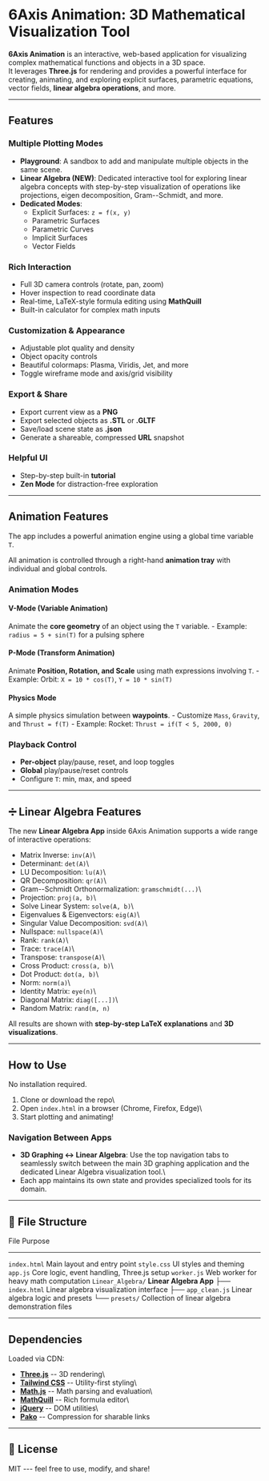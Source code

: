 # 6Axis Animation: 3D Mathematical Visualization Tool

**6Axis Animation** is an interactive, web-based application for
visualizing complex mathematical functions and objects in a 3D space.\
It leverages **Three.js** for rendering and provides a powerful
interface for creating, animating, and exploring explicit surfaces,
parametric equations, vector fields, **linear algebra operations**, and
more.

------------------------------------------------------------------------

##  Features

###  Multiple Plotting Modes

-   **Playground**: A sandbox to add and manipulate multiple objects in
    the same scene.
-   **Linear Algebra (NEW)**: Dedicated interactive tool for exploring
    linear algebra concepts with step-by-step visualization of
    operations like projections, eigen decomposition, Gram--Schmidt, and
    more.
-   **Dedicated Modes**:
    -   Explicit Surfaces: `z = f(x, y)`
    -   Parametric Surfaces
    -   Parametric Curves
    -   Implicit Surfaces
    -   Vector Fields

### Rich Interaction

-   Full 3D camera controls (rotate, pan, zoom)
-   Hover inspection to read coordinate data
-   Real-time, LaTeX-style formula editing using **MathQuill**
-   Built-in calculator for complex math inputs

###  Customization & Appearance

-   Adjustable plot quality and density
-   Object opacity controls
-   Beautiful colormaps: Plasma, Viridis, Jet, and more
-   Toggle wireframe mode and axis/grid visibility

### Export & Share

-   Export current view as a **PNG**
-   Export selected objects as **.STL** or **.GLTF**
-   Save/load scene state as **.json**
-   Generate a shareable, compressed **URL** snapshot

###  Helpful UI

-   Step-by-step built-in **tutorial**
-   **Zen Mode** for distraction-free exploration

------------------------------------------------------------------------

## Animation Features

The app includes a powerful animation engine using a global time
variable `T`.

All animation is controlled through a right-hand **animation tray** with
individual and global controls.

### Animation Modes

####  V-Mode (Variable Animation)

Animate the **core geometry** of an object using the `T` variable. -
Example: `radius = 5 + sin(T)` for a pulsing sphere

####  P-Mode (Transform Animation)

Animate **Position, Rotation, and Scale** using math expressions
involving `T`. - Example: Orbit: `X = 10 * cos(T)`, `Y = 10 * sin(T)`

####  Physics Mode

A simple physics simulation between **waypoints**. - Customize `Mass`,
`Gravity`, and `Thrust = f(T)` - Example: Rocket:
`Thrust = if(T < 5, 2000, 0)`

### Playback Control

-   **Per-object** play/pause, reset, and loop toggles
-   **Global** play/pause/reset controls
-   Configure `T`: min, max, and speed

------------------------------------------------------------------------

## ➗ Linear Algebra Features

The new **Linear Algebra App** inside 6Axis Animation supports a wide
range of interactive operations:

-   Matrix Inverse: `inv(A)`\
-   Determinant: `det(A)`\
-   LU Decomposition: `lu(A)`\
-   QR Decomposition: `qr(A)`\
-   Gram--Schmidt Orthonormalization: `gramschmidt(...)`\
-   Projection: `proj(a, b)`\
-   Solve Linear System: `solve(A, b)`\
-   Eigenvalues & Eigenvectors: `eig(A)`\
-   Singular Value Decomposition: `svd(A)`\
-   Nullspace: `nullspace(A)`\
-   Rank: `rank(A)`\
-   Trace: `trace(A)`\
-   Transpose: `transpose(A)`\
-   Cross Product: `cross(a, b)`\
-   Dot Product: `dot(a, b)`\
-   Norm: `norm(a)`\
-   Identity Matrix: `eye(n)`\
-   Diagonal Matrix: `diag([...])`\
-   Random Matrix: `rand(m, n)`

All results are shown with **step-by-step LaTeX explanations** and **3D
visualizations**.

------------------------------------------------------------------------

##  How to Use

No installation required.

1.  Clone or download the repo\
2.  Open `index.html` in a browser (Chrome, Firefox, Edge)\
3.  Start plotting and animating!

### Navigation Between Apps

-   **3D Graphing ↔ Linear Algebra**: Use the top navigation tabs to
    seamlessly switch between the main 3D graphing application and the
    dedicated Linear Algebra visualization tool.\
-   Each app maintains its own state and provides specialized tools for
    its domain.

------------------------------------------------------------------------

## 📁 File Structure

  File                 Purpose
  -------------------- --------------------------------------------------
  `index.html`         Main layout and entry point
  `style.css`          UI styles and theming
  `app.js`             Core logic, event handling, Three.js setup
  `worker.js`          Web worker for heavy math computation
  `Linear_Algebra/`    **Linear Algebra App**
  ├── `index.html`     Linear algebra visualization interface
  ├── `app_clean.js`   Linear algebra logic and presets
  └── `presets/`       Collection of linear algebra demonstration files

------------------------------------------------------------------------

## Dependencies

Loaded via CDN:

-   **[Three.js](https://threejs.org/)** -- 3D rendering\
-   **[Tailwind CSS](https://tailwindcss.com/)** -- Utility-first
    styling\
-   **[Math.js](https://mathjs.org/)** -- Math parsing and evaluation\
-   **[MathQuill](http://mathquill.com/)** -- Rich formula editor\
-   **[jQuery](https://jquery.com/)** -- DOM utilities\
-   **[Pako](https://github.com/nodeca/pako)** -- Compression for
    sharable links

------------------------------------------------------------------------

## 📜 License

MIT --- feel free to use, modify, and share!
